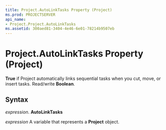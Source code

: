 ```yaml
---
title: Project.AutoLinkTasks Property (Project)
ms.prod: PROJECTSERVER
api_name:
- Project.Project.AutoLinkTasks
ms.assetid: 300aed81-3404-4e46-6e01-78214b9507eb
---
```



# Project.AutoLinkTasks Property (Project)

 **True** if Project automatically links sequential tasks when you cut, move, or insert tasks. Read/write **Boolean**.


## Syntax

 _expression_. **AutoLinkTasks**

 _expression_ A variable that represents a **Project** object.


